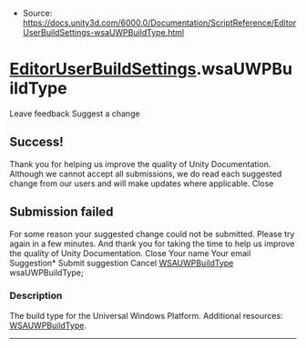 * Source: https://docs.unity3d.com/6000.0/Documentation/ScriptReference/EditorUserBuildSettings-wsaUWPBuildType.html

#  [EditorUserBuildSettings](https://docs.unity3d.com/6000.0/Documentation/ScriptReference/EditorUserBuildSettings.html).wsaUWPBuildType
Leave feedback
Suggest a change
## Success!
Thank you for helping us improve the quality of Unity Documentation. Although we cannot accept all submissions, we do read each suggested change from our users and will make updates where applicable.
Close
## Submission failed
For some reason your suggested change could not be submitted. Please <a>try again</a> in a few minutes. And thank you for taking the time to help us improve the quality of Unity Documentation.
Close
Your name Your email Suggestion* Submit suggestion
Cancel
[WSAUWPBuildType](https://docs.unity3d.com/6000.0/Documentation/ScriptReference/WSAUWPBuildType.html) wsaUWPBuildType; 
### Description
The build type for the Universal Windows Platform.
Additional resources: [WSAUWPBuildType](https://docs.unity3d.com/6000.0/Documentation/ScriptReference/WSAUWPBuildType.html).
* * *
